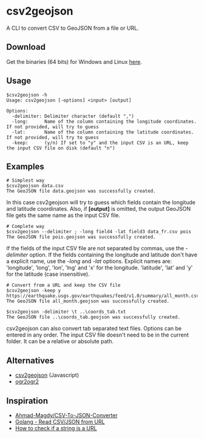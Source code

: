 # csv2geojson

A CLI to convert CSV to GeoJSON from a file or URL.

## Download

Get the binaries (64 bits) for Windows and Linux [here](https://github.com/pvernier/csv2geojson/releases).

## Usage

```
$csv2geojson -h
Usage: csv2geojson [-options] <input> [output]

Options:
  -delimiter: Delimiter character (default ",")
  -long:      Name of the column containing the longitude coordinates. If not provided, will try to guess
  -lat:       Name of the column containing the latitude coordinates. If not provided, will try to guess
  -keep:      (y/n) If set to "y" and the input CSV is an URL, keep the input CSV file on disk (default "n")

```

## Examples

```
# Simplest way
$csv2geojson data.csv
The GeoJSON file data.geojson was successfully created.
```

In this case csv2geojson will try to guess which fields contain the longitude and latitude coordinates. Also, if **[output]** is omitted, the output GeoJSON file gets the same name as the input CSV file.

```
# Complete way
$csv2geojson --delimiter ; -long field4 -lat field3 data_fr.csv pois
The GeoJSON file pois.geojson was successfully created.
```

If the fields of the input CSV file are not separated by commas, use the *-delimiter* option. If the fields containing the longitude and latitude don't have a explicit name, use the *-long* and *-lat* options. Explicit names are: 'longitude', 'long', 'lon', 'lng' and 'x' for the longitude. 'latitude', 'lat' and 'y' for the latitude (case insensitive).

```
# Convert from a URL and keep the CSV file
$csv2geojson -keep y https://earthquake.usgs.gov/earthquakes/feed/v1.0/summary/all_month.csv
The GeoJSON file all_month.geojson was successfully created.
```

```
$csv2geojson -delimiter \t ..\coords_tab.txt
The GeoJSON file ..\coords_tab.geojson was successfully created.
```

csv2geojson can also convert tab separated text files. Options can be entered in any order. The input CSV file doesn't need to be in the current folder. It can be a relative or absolute path.

## Alternatives

* [csv2geojson](https://github.com/mapbox/csv2geojson) (Javascript)
* [ogr2ogr2](http://www.gdal.org/ogr2ogr.html)

## Inspiration

 * [Ahmad-Magdy/CSV-To-JSON-Converter](https://github.com/Ahmad-Magdy/CSV-To-JSON-Converter)
 * [Golang - Read CSV/JSON from URL](https://gist.github.com/stupidbodo/71f2b164744a18a18e74)
 * [How to check if a string is a URL](https://golangcode.com/how-to-check-if-a-string-is-a-url/)
